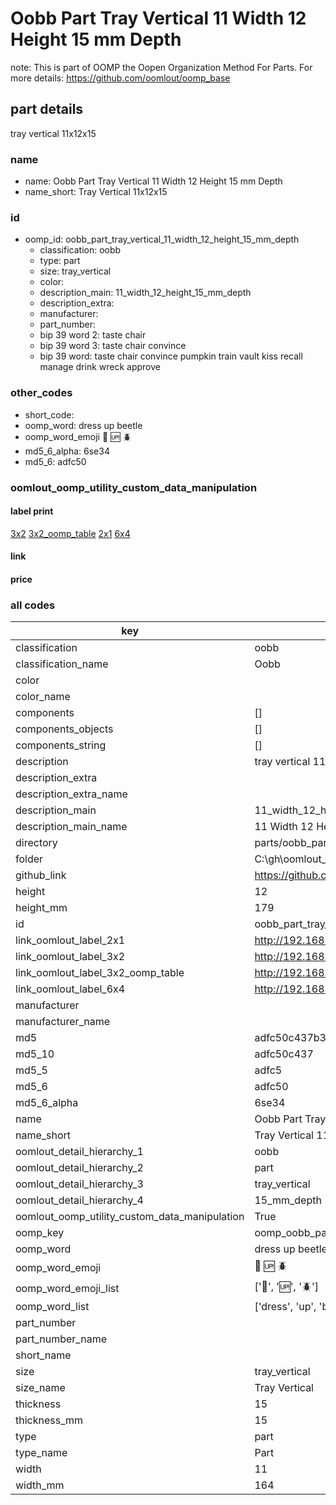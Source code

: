 # Oobb Part Tray Vertical 11 Width 12 Height 15 mm Depth  

note: This is part of OOMP the Oopen Organization Method For Parts. For more details: https://github.com/oomlout/oomp_base

##  part details
  



tray vertical 11x12x15



### name
* name: Oobb Part Tray Vertical 11 Width 12 Height 15 mm Depth
* name_short: Tray Vertical 11x12x15 
### id
* oomp_id: oobb_part_tray_vertical_11_width_12_height_15_mm_depth
  * classification: oobb
  * type: part
  * size: tray_vertical
  * color: 
  * description_main: 11_width_12_height_15_mm_depth
  * description_extra: 
  * manufacturer: 
  * part_number: 
  * bip 39 word 2: taste chair
  * bip 39 word 3: taste chair convince
  * bip 39 word: taste chair convince pumpkin train vault kiss recall manage drink wreck approve

### other_codes
* short_code: 
* oomp_word: dress up beetle
* oomp_word_emoji :dress: :up: :beetle:
* md5_6_alpha: 6se34
* md5_6: adfc50






### oomlout_oomp_utility_custom_data_manipulation
#### label print
[3x2](http://192.168.1.245:1112/?label=oomp%206se34)
[3x2_oomp_table](http://192.168.1.108:1112/?label=oomp%206se34)
[2x1](http://192.168.1.242:1112/?label=oomp%206se34)
[6x4](http://192.168.1.55:1112/?label=oomp%206se34)    

#### link

                              

#### price







### all codes 
| key | value |  
| --- | --- |  
| classification | oobb |  
| classification_name | Oobb |  
| color |  |  
| color_name |  |  
| components | [] |  
| components_objects | [] |  
| components_string | [] |  
| description | tray vertical 11x12x15 |  
| description_extra |  |  
| description_extra_name |  |  
| description_main | 11_width_12_height_15_mm_depth |  
| description_main_name | 11 Width 12 Height 15 mm Depth |  
| directory | parts/oobb_part_tray_vertical_11_width_12_height_15_mm_depth |  
| folder | C:\gh\oomlout_oobb_version_4_generated_parts\parts\oobb_part_tray_vertical_11_width_12_height_15_mm_depth |  
| github_link | https://github.com/oomlout/oomlout_oomp_part_src/tree/main/parts/oobb_part_tray_vertical_11_width_12_height_15_mm_depth |  
| height | 12 |  
| height_mm | 179 |  
| id | oobb_part_tray_vertical_11_width_12_height_15_mm_depth |  
| link_oomlout_label_2x1 | http://192.168.1.242:1112/?label=oomp%206se34 |  
| link_oomlout_label_3x2 | http://192.168.1.245:1112/?label=oomp%206se34 |  
| link_oomlout_label_3x2_oomp_table | http://192.168.1.108:1112/?label=oomp%206se34 |  
| link_oomlout_label_6x4 | http://192.168.1.55:1112/?label=oomp%206se34 |  
| manufacturer |  |  
| manufacturer_name |  |  
| md5 | adfc50c437b36f5bc7738ada5f0976f1 |  
| md5_10 | adfc50c437 |  
| md5_5 | adfc5 |  
| md5_6 | adfc50 |  
| md5_6_alpha | 6se34 |  
| name | Oobb Part Tray Vertical 11 Width 12 Height 15 mm Depth |  
| name_short | Tray Vertical 11x12x15  |  
| oomlout_detail_hierarchy_1 | oobb |  
| oomlout_detail_hierarchy_2 | part |  
| oomlout_detail_hierarchy_3 | tray_vertical |  
| oomlout_detail_hierarchy_4 | 15_mm_depth |  
| oomlout_oomp_utility_custom_data_manipulation | True |  
| oomp_key | oomp_oobb_part_tray_vertical_11_width_12_height_15_mm_depth |  
| oomp_word | dress up beetle |  
| oomp_word_emoji | :dress: :up: :beetle: |  
| oomp_word_emoji_list | [':dress:', ':up:', ':beetle:'] |  
| oomp_word_list | ['dress', 'up', 'beetle'] |  
| part_number |  |  
| part_number_name |  |  
| short_name |  |  
| size | tray_vertical |  
| size_name | Tray Vertical |  
| thickness | 15 |  
| thickness_mm | 15 |  
| type | part |  
| type_name | Part |  
| width | 11 |  
| width_mm | 164 |  
